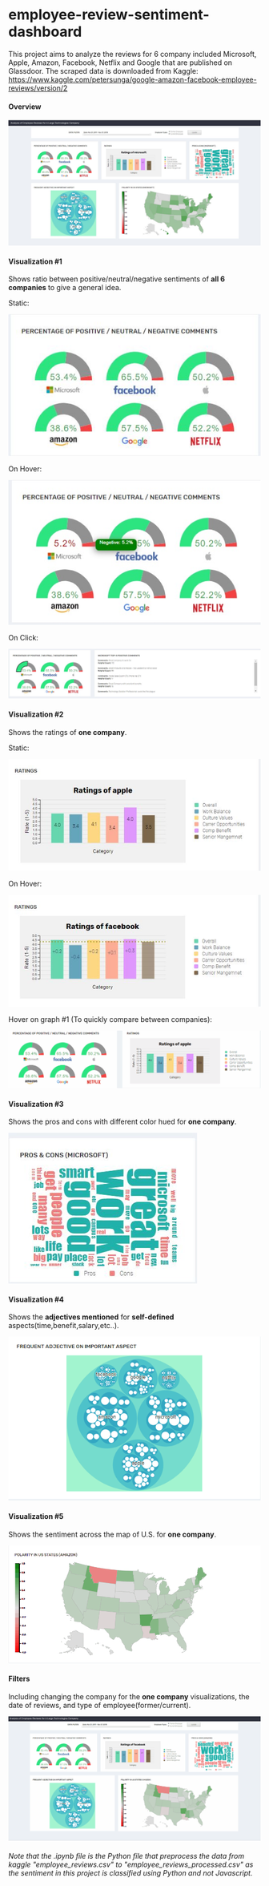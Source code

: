 # employee-review-sentiment-dashboard
This project aims to analyze the reviews for 6 company included Microsoft, Apple, Amazon, Facebook, Netflix and Google that are published on Glassdoor. The scraped data is downloaded from Kaggle: https://www.kaggle.com/petersunga/google-amazon-facebook-employee-reviews/version/2

#### Overview
![Alt text](/ReadMeMedia/overview.JPG "Optional Title")

#### Visualization #1
Shows ratio between positive/neutral/negative sentiments of **all 6 companies** to give a general idea.

Static:

![Alt text](/ReadMeMedia/first_graph_1.JPG "Optional Title")

On Hover:

![Alt text](/ReadMeMedia/first_graph_2.JPG "Optional Title")

On Click:

![Alt text](/ReadMeMedia/first_graph_3.JPG "Optional Title")

#### Visualization #2
Shows the ratings of **one company**.

Static:

![Alt text](/ReadMeMedia/second_graph_1.JPG "Optional Title")

On Hover:

![Alt text](/ReadMeMedia/second_graph_2.JPG "Optional Title")

Hover on graph #1 (To quickly compare between companies):

![Alt text](/ReadMeMedia/filter_1.gif "Optional Title")

#### Visualization #3

Shows the pros and cons with different color hued for **one company**.

![Alt text](/ReadMeMedia/third_graph_1.JPG "Optional Title")

#### Visualization #4

Shows the **adjectives mentioned** for **self-defined** aspects(time,benefit,salary,etc..).

![Alt text](/ReadMeMedia/forth_graph_1.gif "Optional Title")

#### Visualization #5

Shows the sentiment across the map of U.S. for **one company**.

![Alt text](/ReadMeMedia/fifth_graph_1.gif "Optional Title")

#### Filters 

Including changing the company for the **one company** visualizations, the date of reviews, and type of employee(former/current).

![Alt text](/ReadMeMedia/filters.gif "Optional Title")

###### Note that the .ipynb file is the Python file that preprocess the data from kaggle "employee_reviews.csv" to "employee_reviews_processed.csv" as the sentiment in this project is classified using Python and not Javascript.
